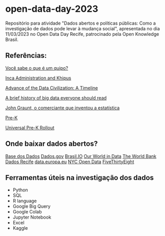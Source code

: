 # open-data-day-2023
Repositório para atividade "Dados abertos e políticas públicas: Como a investigação de dados pode levar à mudança social", apresentada no dia 11/03/2023 no Open Data Day Recife, patrocinado pela Open Knowledge Brasil.

## Referências:

[Você sabe o que é um quipo?](https://www.quipo.io/post/voc%C3%AA-sabe-o-que-%C3%A9-um-quipo)

[Inca Administration and Khipus](https://artsandculture.google.com/story/1gXB50G3LBykzg)

[Advance of the Data Civilization: A Timeline](https://writings.stephenwolfram.com/2011/08/advance-of-the-data-civilization-a-timeline/)

[A brief history of big data everyone should read](https://www.weforum.org/agenda/2015/02/a-brief-history-of-big-data-everyone-should-read/)

[John Graunt, o comerciante que inventou a estatística]()

[Pre-K](https://www.schools.nyc.gov/enrollment/enroll-grade-by-grade/pre-k)

[Universal Pre-K Rollout](https://modaprojects.cityofnewyork.us/universal-pre-k-rollout/)

## Onde baixar dados abertos?

[Base dos Dados](https://basedosdados.org/)
[Dados.gov](https://dados.gov.br/home)
[Brasil.IO](https://brasil.io/home/)
[Our World in Data](https://ourworldindata.org/)
[The World Bank](https://data.worldbank.org/)
[Dados Recife](http://dados.recife.pe.gov.br/)
[data.europa.eu](https://data.europa.eu/en)
[NYC Open Data](https://opendata.cityofnewyork.us/)
[FiveThirtyEight](https://data.fivethirtyeight.com/)



## Ferramentas úteis na investigação dos dados

- Python
- SQL
- R language
- Google Big Query
- Google Colab
- Jupyter Notebook
- Excel
- Kaggle